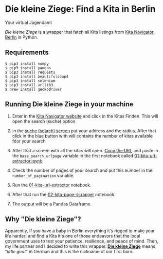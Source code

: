 Die kleine Ziege: Find a Kita in Berlin
=====================================
Your virtual Jugendämt

*Die kleine Ziege* is a wrapper that fetch all Kita listings from [Kita Navigator Berlin](https://www.kita-navigator.berlin.de/suche) in Python.
 
Requirements
------------------------------

    $ pip3 install numpy
    $ pip3 install pandas
    $ pip3 install requests
    $ pip3 install beautifulsoup4
    $ pip3 install selenium
    $ pip3 install urllib3
    $ brew install geckodriver    

Running Die kleine Ziege in your machine
------------------------------
1) Enter in the [Kita Navigator website](https://www.kita-navigator.berlin.de/) and click in the Kitas Finden. This will open the search (suche) option

2) In the [suche (search) screen](https://www.kita-navigator.berlin.de/suche) put your address and the radius. After that click in the blue button with will contains the number of kitas available fdor your search 

3) After that a screen with all the kitas will open. [Copy the URL](https://www.kita-navigator.berlin.de/einrichtungen?input=Arnold-Knoblauch-Ring%2C%2014109%20Berlin%2C%20Alemanha&betb=2-2020&einfacheSuche=true&entfernung=5&lat=52.4099966&lon=13.137335) and paste in the `base_search_urlpage` variable in the first notebook called [01-kita-url-extractor.ipynb](https://github.com/fclesio/kitas-berlin/blob/master/01-kita-url-extractor.ipynb)

4) Check the number of pages of your search and put this number in the `number_of_pagination` variable.

5) Run the [01-kita-url-extractor](https://github.com/fclesio/kitas-berlin/blob/master/01-kita-url-extractor.ipynb) notebook.

6) After that run the [02-kita-page-scrapper](https://github.com/fclesio/kitas-berlin/blob/master/02-kita-page-scrapper.ipynb) notebook.

7) The output will be a Pandas Dataframe.

Why "Die kleine Ziege"?
------------------------------
Apparently, if you have a baby in Berlin everything it's rigged to make your life harder; and find a Kita it's one of those endeavors that the local government uses to test your patience, resilience, and peace of mind.  Then, my life partner and I decided to write this wrapper. [__Die kleine Ziege__](https://www.dict.cc/?s=ziege) means "_little goat_" in German and this is the nickname of our first born. 
